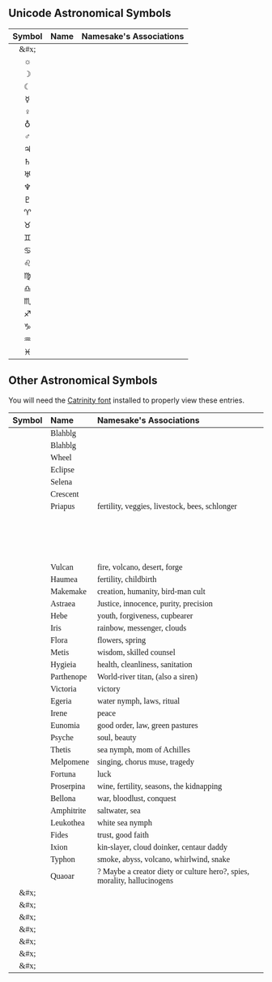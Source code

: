 

<style>
td {font-family: Catrinity;}
</style>

## Unicode Astronomical Symbols

|Symbol|Name|Namesake's Associations|
|:-:|:--|:--|
| &#x; |  |  |
| &#x263c; |  |  |
| &#x263d; |  |  |
| &#x263e; |  |  |
| &#x263f; |  |  |
| &#x2640; |  |  |
| &#x2641; |  |  |
| &#x2642; |  |  |
| &#x2643; |  |  |
| &#x2644; |  |  |
| &#x2645; |  |  |
| &#x2646; |  |  |
| &#x2647; |  |  |
| &#x2648; |  |  |
| &#x2649; |  |  |
| &#x264a; |  |  |
| &#x264b; |  |  |
| &#x264c; |  |  |
| &#x264d; |  |  |
| &#x264e; |  |  |
| &#x264f; |  |  |
| &#x2650; |  |  |
| &#x2651; |  |  |
| &#x2652; |  |  |
| &#x2653; |  |  |


## Other Astronomical Symbols

You will need the [Catrinity font](http://catrinity-font.de/) installed to properly view these entries.

|Symbol|Name|Namesake's Associations|
|:-:|:--|:--|
| &#xF5BB; | Blahblg|  |
| &#xF89A; | Blahblg|  |
| &#xF5D0; | Wheel |  |
| &#xF5D1; | Eclipse |  |
| &#xF5D2; | Selena |  |
| &#xF5D3; | Crescent |  |
| &#xF5D4; | Priapus | fertility, veggies, livestock, bees, schlonger |
| &#xF5D5; |  |  |
| &#xF5D6; |  |  |
| &#xF5D7; |  |  |
| &#xF5D8; |  |  |
| &#xF5D9; | Vulcan | fire, volcano, desert, forge |
| &#xF5DA; | Haumea | fertility, childbirth |
| &#xF5DB; | Makemake | creation, humanity, bird-man cult |
| &#xF5DC; | Astraea | Justice, innocence, purity, precision |
| &#xF5DD; | Hebe | youth, forgiveness, cupbearer |
| &#xF5DE; | Iris | rainbow, messenger, clouds |
| &#xF5DF; | Flora | flowers, spring |
| &#xF5E0; | Metis | wisdom, skilled counsel |
| &#xF5E1; | Hygieia | health, cleanliness, sanitation |
| &#xF5E2; | Parthenope | World-river titan, (also a siren) |
| &#xF5E3; | Victoria | victory |
| &#xF5E4; | Egeria | water nymph, laws, ritual |
| &#xF5E5; | Irene | peace |
| &#xF5E6; | Eunomia | good order, law, green pastures |
| &#xF5E7; | Psyche | soul, beauty |
| &#xF5E8; | Thetis | sea nymph, mom of Achilles |
| &#xF5E9; | Melpomene | singing, chorus muse, tragedy |
| &#xF5EA; | Fortuna | luck |
| &#xF5EB; | Proserpina | wine, fertility, seasons, the kidnapping |
| &#xF5EC; | Bellona | war, bloodlust, conquest |
| &#xF5ED; | Amphitrite | saltwater, sea |
| &#xF5EE; | Leukothea | white sea nymph |
| &#xF5EF; | Fides | trust, good faith |
| &#xF5F1; | Ixion | kin-slayer, cloud doinker, centaur daddy |
| &#xF5F2; | Typhon | smoke, abyss, volcano, whirlwind, snake |
| &#xF5F3; | Quaoar | ? Maybe a creator diety or culture hero?, spies, morality, hallucinogens |
| &#x; |  |  |
| &#x; |  |  |
| &#x; |  |  |
| &#x; |  |  |
| &#x; |  |  |
| &#x; |  |  |
| &#x; |  |  |
